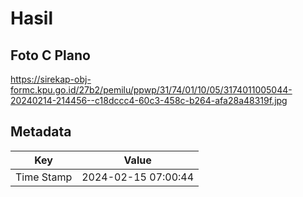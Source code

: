 # Hasil

## Foto C Plano

https://sirekap-obj-formc.kpu.go.id/27b2/pemilu/ppwp/31/74/01/10/05/3174011005044-20240214-214456--c18dccc4-60c3-458c-b264-afa28a48319f.jpg


## Metadata

| Key        | Value               |
| ---------- | ------------------- |
| Time Stamp | 2024-02-15 07:00:44 |



